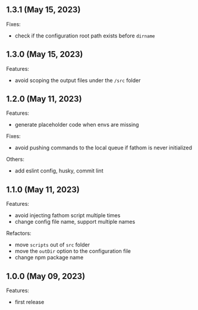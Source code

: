 ## 1.3.1 (May 15, 2023)

Fixes:

- check if the configuration root path exists before `dirname`

## 1.3.0 (May 15, 2023)

Features:

- avoid scoping the output files under the `/src` folder

## 1.2.0 (May 11, 2023)

Features:

- generate placeholder code when envs are missing

Fixes:

- avoid pushing commands to the local queue if fathom is never initialized

Others:

- add eslint config, husky, commit lint

## 1.1.0 (May 11, 2023)

Features:

- avoid injecting fathom script multiple times
- change config file name, support multiple names

Refactors:

- move `scripts` out of `src` folder
- move the `outDir` option to the configuration file
- change npm package name

## 1.0.0 (May 09, 2023)

Features:

- first release
